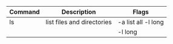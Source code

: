 | Command | Description | Flags |
| ------- | ----------- | ------- |
| ls	  |	list files and directories | -a list all   -l long  |
|         |            |   -l long |